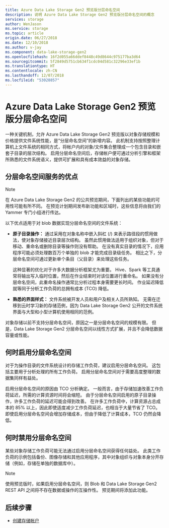 ```yaml
---
title: Azure Data Lake Storage Gen2 预览版分层命名空间
description: 说明 Azure Data Lake Storage Gen2 预览版分层命名空间的概念
services: storage
author: WenJason
ms.service: storage
ms.topic: article
origin.date: 06/27/2018
ms.date: 12/10/2018
ms.author: v-jay
ms.component: data-lake-storage-gen2
ms.openlocfilehash: 16f2d055a66ddef8448c49d8644c975177ba3d64
ms.sourcegitcommit: 5f2849d5751cb634f1cdc04d581c32296e33ef1b
ms.translationtype: HT
ms.contentlocale: zh-CN
ms.lasthandoff: 12/07/2018
ms.locfileid: "53028857"
---
```

# <a name="azure-data-lake-storage-gen2-preview-hierarchical-namespace"></a>Azure Data Lake Storage Gen2 预览版分层命名空间

一种关键机制，允许 Azure Data Lake Storage Gen2 预览版以对象存储规模和价格提供文件系统性能，是“分层命名空间”的新增内容。 此机制支持按照整理计算机上文件系统的相同方式，将帐户内的对象/文件集合整理成一个包含目录和嵌套子目录的层次结构。 启用分层命名空间后，存储帐户便可通过分析引擎和框架所熟悉的文件系统语义，提供可扩展和具有成本效益的对象存储。

## <a name="the-benefits-of-the-hierarchical-namespace"></a>分层命名空间服务的优点

> [!NOTE]
> 在 Azure Data Lake Storage Gen2 的公共预览期间，下面列出的某些功能的可用性可能有所不同。 在预览计划期间发布新功能和区域时，这些信息将由我们的 Yammer 专门小组进行传达。  

以下优点适用于对 blob 数据实现分层命名空间的文件系统：

- **原子目录操作：** 通过采用在对象名称中嵌入斜杠 (/) 来表示路径段的惯用做法，使对象存储接近目录层次结构。 虽然此惯用做法适用于组织对象，但对于移动、重命名或删除目录等操作则没有帮助。 在没有真实目录的情况下，应用程序可能必须处理数百万个单独的 blob 才能完成目录级任务。 相比之下，分层命名空间可通过更新单个条目（父目录）来处理这些任务。

    这种显著的优化对于许多大数据分析框架尤为重要。 Hive、Spark 等工具通常将输出写入临时位置，然后在作业结束时对该位置进行重命名。 如果没有分层命名空间，此重命名操作通常比分析过程本身需要更长时间。 作业延迟降低就等同于分析工作负荷的总拥有成本 (TCO) 降低。

- **熟悉的界面样式：** 文件系统被开发人员和用户及相关人员所熟知。 无需在迁移到云时学习新的存储范例，因为 Data Lake Storage Gen2 公开的文件系统界面与大型和小型计算机使用相同的范例。

对象存储以前不支持分层命名空间，原因之一是分层命名空间的规模有限。 但是，Data Lake Storage Gen2 分层命名空间以线性方式扩展，并且不会降低数据容量或性能。

## <a name="when-to-enable-the-hierarchical-namespace"></a>何时启用分层命名空间

对于为操作目录的文件系统设计的存储工作负荷，建议启用分层命名空间。 这包括主要用于分析处理的所有工作负荷。 启用分层命名空间对于需要高度整理的数据集同样有益处。

启用分层命名空间的原因由 TCO 分析确定。 一般而言，由于存储加速改善工作负荷延迟，所需的计算资源时间将会缩短。 由于分层命名空间启用的原子目录操作，许多工作负荷的延迟可能会得到改善。 在许多工作负荷中，计算资源占总成本的 85% 以上，因此即使适度减少工作负荷延迟，也相当于大量节省了 TCO。 即使启用分层命名空间会增加存储成本，但由于降低了计算成本，TCO 仍然会降低。

## <a name="when-to-disable-the-hierarchical-namespace"></a>何时禁用分层命名空间

某些对象存储工作负荷可能无法通过启用分层命名空间获得任何益处。 此类工作负荷的示例包括备份、图像存储和其他应用程序，其中对象组织与对象本身分开存储（例如，存储在单独的数据库中）。

> [!NOTE]
> 使用预览版时，如果启用分层命名空间，则 Blob 和 Data Lake Storage Gen2 REST API 之间将不存在数据或操作的互操作性。 预览期间将添加此功能。

## <a name="next-steps"></a>后续步骤

- [创建存储帐户](./quickstart-create-account.md)